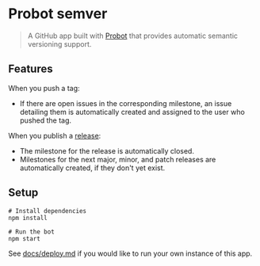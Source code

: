 # Probot semver

> A GitHub app built with [Probot](https://github.com/probot/probot) that provides automatic semantic versioning support.

## Features

When you push a tag:

* If there are open issues in the corresponding milestone, an issue detailing them is automatically created and assigned to the user who pushed the tag.

When you publish a [release](https://help.github.com/articles/creating-releases/):

* The milestone for the release is automatically closed.
* Milestones for the next major, minor, and patch releases are automatically created, if they don't yet exist.

## Setup

```
# Install dependencies
npm install

# Run the bot
npm start
```

See [docs/deploy.md](docs/deploy.md) if you would like to run your own instance of this app.
